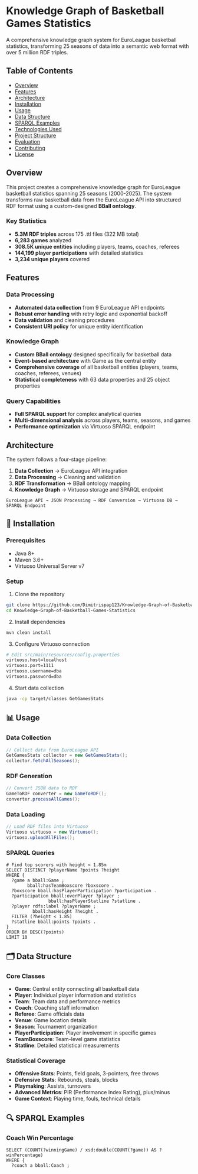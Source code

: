 # Knowledge Graph of Basketball Games Statistics

 A comprehensive knowledge graph system for EuroLeague basketball statistics, transforming 25 seasons of data into a semantic web format with over 5 million RDF triples.

## Table of Contents

- [Overview](#overview)
- [Features](#features)
- [Architecture](#architecture)
- [Installation](#installation)
- [Usage](#usage)
- [Data Structure](#data-structure)
- [SPARQL Examples](#sparql-examples)
- [Technologies Used](#technologies-used)
- [Project Structure](#project-structure)
- [Evaluation](#evaluation)
- [Contributing](#contributing)
- [License](#license)

##  Overview

This project creates a comprehensive knowledge graph for EuroLeague basketball statistics spanning 25 seasons (2000-2025). The system transforms raw basketball data from the EuroLeague API into structured RDF format using a custom-designed **BBall ontology**.

### Key Statistics
- **5.3M RDF triples** across 175 .ttl files (322 MB total)
- **6,283 games** analyzed
- **308.5K unique entities** including players, teams, coaches, referees
- **144,199 player participations** with detailed statistics
- **3,234 unique players** covered

##  Features

### Data Processing
- **Automated data collection** from 9 EuroLeague API endpoints
- **Robust error handling** with retry logic and exponential backoff
- **Data validation** and cleaning procedures
- **Consistent URI policy** for unique entity identification

### Knowledge Graph
- **Custom BBall ontology** designed specifically for basketball data
- **Event-based architecture** with Game as the central entity
- **Comprehensive coverage** of all basketball entities (players, teams, coaches, referees, venues)
- **Statistical completeness** with 63 data properties and 25 object properties

### Query Capabilities
- **Full SPARQL support** for complex analytical queries
- **Multi-dimensional analysis** across players, teams, seasons, and games
- **Performance optimization** via Virtuoso SPARQL endpoint

##  Architecture

The system follows a four-stage pipeline:

1. **Data Collection** → EuroLeague API integration
2. **Data Processing** → Cleaning and validation
3. **RDF Transformation** → BBall ontology mapping
4. **Knowledge Graph** → Virtuoso storage and SPARQL endpoint

```
EuroLeague API → JSON Processing → RDF Conversion → Virtuoso DB → SPARQL Endpoint
```

## 🚀 Installation

### Prerequisites
- Java 8+
- Maven 3.6+
- Virtuoso Universal Server v7


### Setup
1. Clone the repository
```bash
git clone https://github.com/Dimitrispap123/Knowledge-Graph-of-Basketball-Games-Statistics.git
cd Knowledge-Graph-of-Basketball-Games-Statistics
```

2. Install dependencies
```bash
mvn clean install
```

3. Configure Virtuoso connection
```bash
# Edit src/main/resources/config.properties
virtuoso.host=localhost
virtuoso.port=1111
virtuoso.username=dba
virtuoso.password=dba
```

4. Start data collection
```bash
java -cp target/classes GetGamesStats
```

## 📊 Usage

### Data Collection
```java
// Collect data from EuroLeague API
GetGamesStats collector = new GetGamesStats();
collector.fetchAllSeasons();
```

### RDF Generation
```java
// Convert JSON data to RDF
GameToRDF converter = new GameToRDF();
converter.processAllGames();
```

### Data Loading
```java
// Load RDF files into Virtuoso
Virtuoso virtuoso = new Virtuoso();
virtuoso.uploadAllFiles();
```

### SPARQL Queries
```sparql
# Find top scorers with height < 1.85m
SELECT DISTINCT ?playerName ?points ?height
WHERE {
  ?game a bball:Game ;
        bball:hasTeamBoxscore ?boxscore .
  ?boxscore bball:hasPlayerParticipation ?participation .
  ?participation bball:overPlayer ?player ;
                bball:hasPlayerStatline ?statline .
  ?player rdfs:label ?playerName ;
          bball:hasHeight ?height .
  FILTER (?height < 1.85)
  ?statline bball:points ?points .
}
ORDER BY DESC(?points)
LIMIT 10
```

## 🗂️ Data Structure

### Core Classes
- **Game**: Central entity connecting all basketball data
- **Player**: Individual player information and statistics
- **Team**: Team data and performance metrics
- **Coach**: Coaching staff information
- **Referee**: Game officials data
- **Venue**: Game location details
- **Season**: Tournament organization
- **PlayerParticipation**: Player involvement in specific games
- **TeamBoxscore**: Team-level game statistics
- **Statline**: Detailed statistical measurements

### Statistical Coverage
- **Offensive Stats**: Points, field goals, 3-pointers, free throws
- **Defensive Stats**: Rebounds, steals, blocks
- **Playmaking**: Assists, turnovers
- **Advanced Metrics**: PIR (Performance Index Rating), plus/minus
- **Game Context**: Playing time, fouls, technical details

## 🔍 SPARQL Examples

### Coach Win Percentage
```sparql
SELECT (COUNT(?winningGame) / xsd:double(COUNT(?game)) AS ?winPercentage)
WHERE {
  ?coach a bball:Coach ;
